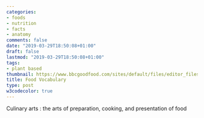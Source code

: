 ```yaml
---
categories:
- foods
- nutrition
- facts
- anatomy
comments: false
date: "2019-03-29T18:50:08+01:00"
draft: false
lastmod: "2019-03-29T18:50:08+01:00"
tags:
- plant based
thumbnail: https://www.bbcgoodfood.com/sites/default/files/editor_files/2017/11/plant-based-diet-guide-main-image-700-350.jpg
title: Food Vocabulary
type: post
w3codecolor: true
---
```



Culinary arts
: the arts of preparation, cooking, and presentation of food
